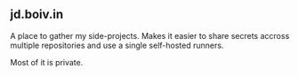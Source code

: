 ## jd.boiv.in

A place to gather my side-projects. Makes it easier to share secrets accross multiple repositories and use a single self-hosted runners.

Most of it is private.
